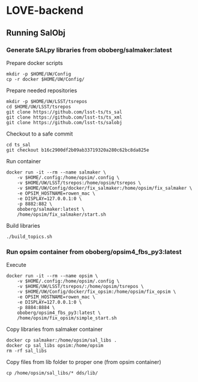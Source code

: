 # LOVE-backend
## Running SalObj

### Generate SALpy libraries from oboberg/salmaker:latest
Prepare docker scripts
```
mkdir -p $HOME/UW/Config
cp -r docker $HOME/UW/Config/
```
Prepare needed repositories
```
mkdir -p $HOME/UW/LSST/tsrepos
cd $HOME/UW/LSST/tsrepos
git clone https://github.com/lsst-ts/ts_sal
git clone https://github.com/lsst-ts/ts_xml
git clone https://github.com/lsst-ts/salobj
```

Checkout to a safe commit
```
cd ts_sal
git checkout b16c2900df2b09ab33719320a280c62bc8da825e
```

Run container
```
docker run -it --rm --name salmaker \
    -v $HOME/.config:/home/opsim/.config \
    -v $HOME/UW/LSST/tsrepos:/home/opsim/tsrepos \
    -v $HOME/UW/Config/docker/fix_salmaker:/home/opsim/fix_salmaker \
    -e OPSIM_HOSTNAME=rowen_mac \
    -e DISPLAY=127.0.0.1:0 \
    -p 8882:882 \
    oboberg/salmaker:latest \
    /home/opsim/fix_salmaker/start.sh
```

Build libraries
```
./build_topics.sh
```

### Run opsim container from oboberg/opsim4_fbs_py3:latest
Execute
```
docker run -it --rm --name opsim \
    -v $HOME/.config:/home/opsim/.config \
    -v $HOME/UW/LSST/tsrepos/:/home/opsim/tsrepos \
    -v $HOME/UW/Config/docker/fix_opsim:/home/opsim/fix_opsim \
    -e OPSIM_HOSTNAME=rowen_mac \
    -e DISPLAY=127.0.0.1:0 \
    -p 8884:8884 \
    oboberg/opsim4_fbs_py3:latest \
    /home/opsim/fix_opsim/simple_start.sh
```

Copy libraries from salmaker container
```
docker cp salmaker:/home/opsim/sal_libs .
docker cp sal_libs opsim:/home/opsim
rm -rf sal_libs
```

Copy files from lib folder to proper one (from opsim container)
```
cp /home/opsim/sal_libs/* dds/lib/
```

